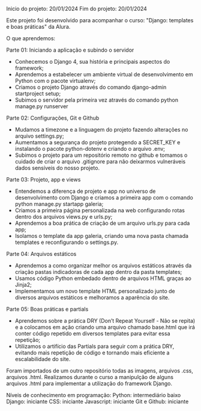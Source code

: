 Inicio do projeto: 20/01/2024
Fim do projeto: 20/01/2024

Este projeto foi desenvolvido para acompanhar o curso: "Django: templates e boas práticas" da Alura.


O que aprendemos: 

Parte 01: Iniciando a aplicação e subindo o servidor
- Conhecemos o Django 4, sua história e principais aspectos do framework;
- Aprendemos a estabelecer um ambiente virtual de desenvolvimento em Python com o pacote virtualenv;
- Criamos o projeto Django através do comando django-admin startproject setup;
- Subimos o servidor pela primeira vez através do comando python manage.py runserver

Parte 02: Configurações, Git e Github
- Mudamos a timezone e a linguagem do projeto fazendo alterações no arquivo settings.py;
- Aumentamos a segurança do projeto protegendo a SECRET_KEY e instalando o pacote python-dotenv e criando o arquivo .env;
- Subimos o projeto para um repositório remoto no github e tomamos o cuidado de criar o arquivo .gitignore para não
  deixarmos vulneráveis dados sensíveis do nosso projeto.

Parte 03: Projeto, app e views
- Entendemos a diferença de projeto e app no universo de desenvolvimento com Django e criamos a primeira app com o
  comando python manage.py startapp galeria;
- Criamos a primeira página personalizada na web configurando rotas dentro dos arquivos views.py e urls.py;
- Aprendemos a boa prática de criação de um arquivo urls.py para cada app;
- Isolamos o template da app galeria, criando uma nova pasta chamada templates e reconfigurando o settings.py.

Parte 04: Arquivos estáticos
- Aprendemos a como organizar melhor os arquivos estáticos através da criação pastas indicadoras de cada app
  dentro da pasta templates;
- Usamos código Python embedado dentro de arquivos HTML graças ao Jinja2;
- Implementamos um novo template HTML personalizado junto de diversos arquivos estáticos e melhoramos a aparência do site.

Parte 05: Boas práticas e partials
- Aprendemos sobre a prática DRY (Don’t Repeat Yourself - Não se repita) e a colocamos em ação criando uma arquivo chamado
  base.html que irá conter código repetido em diversos templates para evitar essa repetição;
- Utilizamos o artifício das Partials para seguir com a prática DRY, evitando mais repetição de código e tornando mais
  eficiente a escalabilidade do site.


Foram importados de um outro repositório todas as imagens, arquivos .css, arquivos .html.
Realizamos durante o curso a manipulção de alguns arquivos .html para implementar a utilização do framework Django.

Níveis de conhecimento em programação:
Python: intermediário baixo
Django: iniciante
CSS: iniciante
Javascript: iniciante
Git e Github: iniciante
